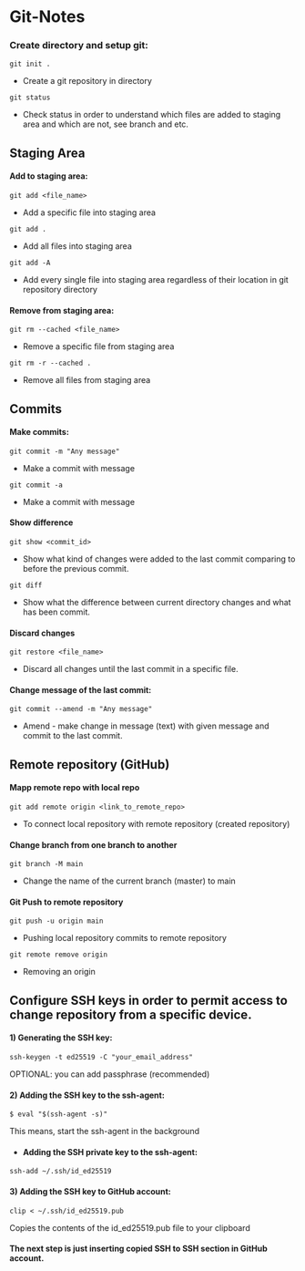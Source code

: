 # Git-Notes

### Create directory and setup git:
```
git init .
```
- Create a git repository in directory

```
git status
```
- Check status in order to understand which files are added to staging area and which are not, see branch and etc.

## Staging Area

#### Add to staging area:
```
git add <file_name>
```
- Add a specific file into staging area

```
git add .
```
- Add all files into staging area

```
git add -A
```
- Add every single file into staging area regardless of their location in git repository directory

#### Remove from staging area:
```
git rm --cached <file_name>
```
- Remove a specific file from staging area

```
git rm -r --cached .
```
- Remove all files from staging area

## Commits

#### Make commits:

```
git commit -m "Any message"
```
- Make a commit with message

```
git commit -a
```
- Make a commit with message

#### Show difference
```
git show <commit_id>
```
- Show what kind of changes were added to the last commit comparing to before the previous commit.

```
git diff
```
- Show what the difference between current directory changes and what has been commit.

#### Discard changes

```
git restore <file_name>
```
- Discard all changes until the last commit in a specific file.

#### Change message of the last commit:

```
git commit --amend -m "Any message"
```
- Amend - make change in message (text) with given message and commit to the last commit.

## Remote repository (GitHub)

#### Mapp remote repo with local repo

```
git add remote origin <link_to_remote_repo>
```
- To connect local repository with remote repository (created repository)

#### Change branch from one branch to another

```
git branch -M main
```
- Change the name of the current branch (master) to main

#### Git Push to remote repository

```
git push -u origin main
```
- Pushing local repository commits to remote repository

```
git remote remove origin
```
- Removing an origin

## Configure SSH keys in order to permit access to change repository from a specific device.

#### 1) Generating the SSH key:
```
ssh-keygen -t ed25519 -C "your_email_address"
```
OPTIONAL: you can add passphrase (recommended)

#### 2) Adding the SSH key to the ssh-agent:
```
$ eval "$(ssh-agent -s)"
```
This means, start the ssh-agent in the background

- #### Adding the SSH private key to the ssh-agent:
```
ssh-add ~/.ssh/id_ed25519
```
#### 3) Adding the SSH key to GitHub account:
```
clip < ~/.ssh/id_ed25519.pub
```
Copies the contents of the id_ed25519.pub file to your clipboard

#### The next step is just inserting copied SSH to SSH section in GitHub account.
